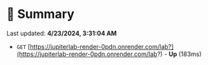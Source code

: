 # 📖 Summary
Last updated: **4/23/2024, 3:31:04 AM**

- `GET` [https://jupiterlab-render-0pdn.onrender.com/lab?](https://jupiterlab-render-0pdn.onrender.com/lab?) - **Up** (183ms)
